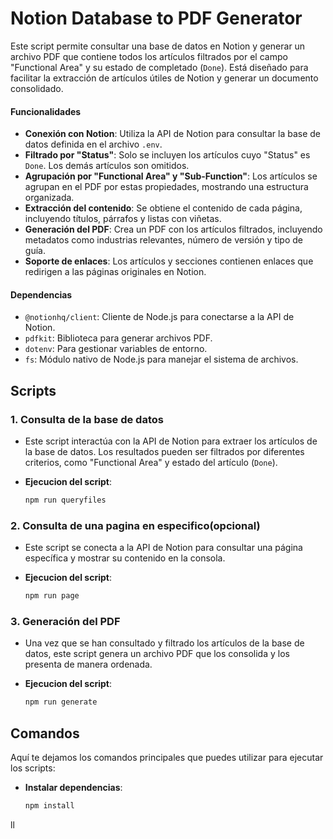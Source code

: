 # Notion Database to PDF Generator

Este script permite consultar una base de datos en Notion y generar un archivo PDF que contiene todos los artículos filtrados por el campo "Functional Area" y su estado de completado (`Done`). Está diseñado para facilitar la extracción de artículos útiles de Notion y generar un documento consolidado.

#### Funcionalidades

- **Conexión con Notion**: Utiliza la API de Notion para consultar la base de datos definida en el archivo `.env`.
- **Filtrado por "Status"**: Solo se incluyen los artículos cuyo "Status" es `Done`. Los demás artículos son omitidos.
- **Agrupación por "Functional Area" y "Sub-Function"**: Los artículos se agrupan en el PDF por estas propiedades, mostrando una estructura organizada.
- **Extracción del contenido**: Se obtiene el contenido de cada página, incluyendo títulos, párrafos y listas con viñetas.
- **Generación del PDF**: Crea un PDF con los artículos filtrados, incluyendo metadatos como industrias relevantes, número de versión y tipo de guía.
- **Soporte de enlaces**: Los artículos y secciones contienen enlaces que redirigen a las páginas originales en Notion.

#### Dependencias

- `@notionhq/client`: Cliente de Node.js para conectarse a la API de Notion.
- `pdfkit`: Biblioteca para generar archivos PDF.
- `dotenv`: Para gestionar variables de entorno.
- `fs`: Módulo nativo de Node.js para manejar el sistema de archivos.

## Scripts

### 1. **Consulta de la base de datos**
   - Este script interactúa con la API de Notion para extraer los artículos de la base de datos. Los resultados pueden ser filtrados por diferentes criterios, como "Functional Area" y estado del artículo (`Done`).
  
- **Ejecucion del script**:
   ```bash
   npm run queryfiles

### 2. **Consulta de una pagina en especifico(opcional)**
  - Este script se conecta a la API de Notion para consultar una página específica y mostrar su contenido en la consola. 

- **Ejecucion del script**:
   ```bash
   npm run page

### 3. **Generación del PDF**
   - Una vez que se han consultado y filtrado los artículos de la base de datos, este script genera un archivo PDF que los consolida y los presenta de manera ordenada.

- **Ejecucion del script**:
   ```bash
   npm run generate
## Comandos
Aquí te dejamos los comandos principales que puedes utilizar para ejecutar los scripts:
- **Instalar dependencias**:
   ```bash
   npm install
ll